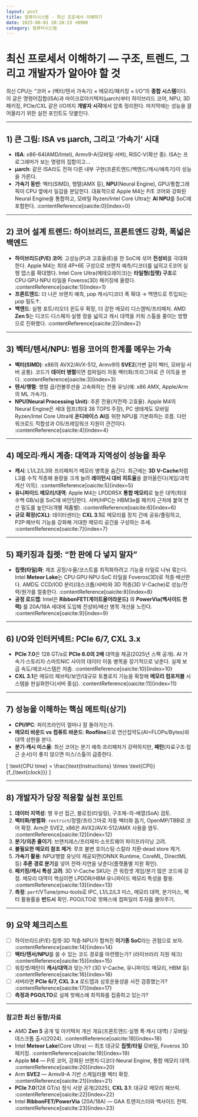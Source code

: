 ```yaml
---
layout: post
title: 컴퓨터시스템 - 최신 프로세서 이해하기
date: 2025-08-01 20:20:23 +0900
category: 컴퓨터시스템
---
```

# 최신 프로세서 이해하기 — 구조, 트렌드, 그리고 개발자가 알아야 할 것

최신 CPU는 “코어 × (벡터/텐서 가속기) × 메모리/패키징 × I/O”의 **종합 시스템**이다. 이 글은 명령어집합(ISA)과 마이크로아키텍처(μarch)부터 하이브리드 코어, NPU, 3D 패키징, PCIe/CXL 같은 I/O까지 **개발자 시각**에서 압축 정리한다. 마지막에는 성능을 끌어올리기 위한 실천 포인트도 덧붙인다.

---

## 1) 큰 그림: ISA vs μarch, 그리고 ‘가속기’ 시대
- **ISA**: x86-64(AMD/Intel), Armv9-A(모바일·서버), RISC-V(확산 중). ISA는 프로그래머가 보는 명령의 집합이고…
- **μarch**: 같은 ISA라도 전혀 다른 내부 구현(프론트엔드/백엔드/캐시/예측기)이 성능을 가른다.
- **가속기 동반**: 벡터(SIMD), 행렬(AMX 등), **NPU**(Neural Engine), GPU/통합그래픽이 CPU 옆에서 일감을 분담한다. 대표적으로 Apple M4는 P/E 코어와 강화된 Neural Engine을 통합하고, 모바일 Ryzen/Intel Core Ultra는 **AI NPU**를 SoC에 포함한다. :contentReference[oaicite:0]{index=0}

---

## 2) 코어 설계 트렌드: 하이브리드, 프론트엔드 강화, 폭넓은 백엔드
- **하이브리드(P/E) 코어**: 고성능(P)과 고효율(E)을 한 SoC에 섞어 **전성비**를 극대화한다. Apple M4는 최대 4P+6E 구성으로 브랜치 예측/디코더를 넓히고 E코어 실행 뎁스를 확대했다. Intel Core Ultra(메테오레이크)는 **타일형(칩렛) 구조**로 CPU·GPU·NPU 타일을 Foveros(3D) 패키징에 올렸다. :contentReference[oaicite:1]{index=1}  
- **프론트엔드**: 더 나은 브랜치 예측, μop 캐시/디코더 폭 확대 → 백엔드로 투입되는 μop 밀도↑.  
- **백엔드**: 실행 포트/리오더 윈도우 확장, 더 강한 메모리 디스앰빅/프리패처. AMD **Zen 5**는 디코드·디스패치·실행 창을 넓히고 캐시 대역을 키워 스톨을 줄이는 방향으로 진화했다. :contentReference[oaicite:2]{index=2}

---

## 3) 벡터/텐서/NPU: 범용 코어의 한계를 메우는 가속
- **벡터(SIMD)**: x86의 AVX2/AVX-512, Armv9의 **SVE2**(가변 길이 벡터, 모바일·서버 공통). 코드가 **데이터 병렬**이면 컴파일러 자동 벡터화/프라그마로 큰 이득을 본다. :contentReference[oaicite:3]{index=3}
- **텐서/행렬**: 행렬 곱/컨볼루션을 고속화하는 전용 유닛(예: x86 AMX, Apple/Arm의 ML 가속기).  
- **NPU(Neural Processing Unit)**: 추론 전용(저전력·고효율). Apple M4의 Neural Engine은 세대 점프(최대 38 TOPS 주장), PC 생태계도 모바일 Ryzen/Intel Core Ultra에 **온디바이스 AI**를 위한 NPU를 기본화하는 흐름. 다만 워크로드 적합성과 OS/프레임워크 지원이 관건이다. :contentReference[oaicite:4]{index=4}

---

## 4) 메모리·캐시 계층: 대역과 지역성이 성능을 좌우
- **캐시**: L1/L2/L3와 프리패처가 메모리 병목을 숨긴다. 최근에는 **3D V-Cache**처럼 L3를 수직 적층해 용량을 크게 늘려 **레이턴시 대비 히트율**을 끌어올린다(게임/과학계산 이득). :contentReference[oaicite:5]{index=5}  
- **유니파이드 메모리/대역**: Apple M4는 LPDDR5X **통합 메모리**로 높은 대역(최대 수백 GB/s)을 SoC에 바인딩한다. 서버/HPC는 HBM3e를 패키지 근처에 붙여 연산 밀도를 높인다(개별 제품별). :contentReference[oaicite:6]{index=6}  
- **규모 확장(CXL)**: 데이터센터는 **CXL 3.1**로 메모리를 장치 간에 공유/풀링하고, P2P·패브릭 기능을 강화해 거대한 메모리 공간을 구성하는 추세. :contentReference[oaicite:7]{index=7}

---

## 5) 패키징과 칩렛: “한 판에 다 넣지 말자”
- **칩렛(타일)화**: 제조 공정/수율/코스트를 최적화하려고 기능을 타일로 나눠 묶는다. Intel **Meteor Lake**는 CPU·GPU·NPU·SoC 타일을 Foveros(3D)로 적층·배선한다. AMD도 CCD/IOD 분리(데스크톱/서버)와 3D 적층(3D V-Cache)로 성능/전력/원가를 절충한다. :contentReference[oaicite:8]{index=8}  
- **공정 로드맵**: Intel은 **RibbonFET(게이트올어라운드)** 와 **PowerVia(백사이드 전력)** 를 20A/18A 세대에 도입해 전성비/배선 병목 개선을 노린다. :contentReference[oaicite:9]{index=9}

---

## 6) I/O와 인터커넥트: PCIe 6/7, CXL 3.x
- **PCIe 7.0**은 128 GT/s로 **PCIe 6.0의 2배** 대역을 제공(2025년 스펙 공개). AI 가속기·스토리지·스마트NIC 사이의 데이터 이동 병목을 장기적으로 낮춘다. 실제 보급 속도/에코시스템은 차츰. :contentReference[oaicite:10]{index=10}  
- **CXL 3.1**은 메모리 패브릭/보안/대규모 토폴로지 기능을 확장해 **메모리 컴포저블** 시스템을 현실화한다(서버 중심). :contentReference[oaicite:11]{index=11}

---

## 7) 성능을 이해하는 핵심 메트릭(상기)
- **CPI/IPC**: 파이프라인이 얼마나 잘 돌아가는가.  
- **메모리 바운드 vs 컴퓨트 바운드**: **Roofline**으로 연산집약도(AI=FLOPs/Bytes)와 대역 상한을 본다.  
- **분기·캐시 미스율**: 최신 코어는 분기 예측·프리패처가 강력하지만, **패턴**(자료구조·접근 순서)이 좋지 않으면 미스/스톨이 급증한다.

\[
\text{CPU time} = \frac{\text{Instructions} \times \text{CPI}}{f_{\text{clock}}}
\]

---

## 8) 개발자가 당장 적용할 실천 포인트
1) **데이터 지역성**: 행 우선 접근, 블로킹(타일링), 구조체-의-배열(SoA) 검토.  
2) **벡터화/병렬화**: `restrict`/정렬/프라그마로 자동 벡터화 돕기, OpenMP/TBB로 코어 확장. Arm은 SVE2, x86은 AVX2/AVX-512/AMX 사용을 염두. :contentReference[oaicite:12]{index=12}  
3) **분기/의존 줄이기**: 브랜치레스/프리패치·소프트웨어 파이프라이닝 고려.  
4) **불필요한 메모리 참조 제거**: 루프 불변 호이스팅·스칼라 치환·dead store 제거.  
5) **가속기 활용**: NPU/행렬 유닛이 제공되면(ONNX Runtime, CoreML, DirectML 등) **추론 경로 분기**를 넣어 전력·지연을 낮춘다(플랫폼별 지원 확인).  
6) **패키징/캐시 특성 고려**: 3D V-Cache SKU는 큰 워킹셋 게임/분기 많은 코드에 강점. 메모리 대역이 핵심이면 LPDDR/HBM·유니파이드 메모리 특성을 활용. :contentReference[oaicite:13]{index=13}  
7) **측정**: `perf`/VTune/pmu-tools로 IPC, L1/L2/L3 미스, 메모리 대역, 분기미스, 벡터 활용률을 **반드시** 확인. PGO/LTO로 핫패스에 컴파일러 투자를 몰아주기.

---

## 9) 요약 체크리스트
- [ ] 하이브리드(P/E)·칩렛·3D 적층·NPU가 합쳐진 **이기종 SoC**라는 관점으로 보자. :contentReference[oaicite:14]{index=14}  
- [ ] **벡터/텐서/NPU**를 쓸 수 있는 코드 경로를 마련했는가? (라이브러리 지원 체크) :contentReference[oaicite:15]{index=15}  
- [ ] 워킹셋/패턴이 **캐시/대역**과 맞는가? (3D V-Cache, 유니파이드 메모리, HBM 등) :contentReference[oaicite:16]{index=16}  
- [ ] 서버라면 **PCIe 6/7, CXL 3.x** 로드맵과 상호운용성을 사전 검증했는가? :contentReference[oaicite:17]{index=17}  
- [ ] **측정과 PGO/LTO**로 실제 핫패스에 최적화를 집중하고 있는가?

---

### 참고한 최신 동향/자료
- AMD **Zen 5** 공개 및 아키텍처 개선 개요(프론트엔드·실행 폭·캐시 대역) / 모바일·데스크톱 출시(2024). :contentReference[oaicite:18]{index=18}  
- Intel **Meteor Lake**(Core Ultra) — 최초 대규모 **칩렛/타일** 모바일, Foveros 3D 패키징. :contentReference[oaicite:19]{index=19}  
- Apple **M4** — P/E 코어, 강화된 브랜치·디코더·Neural Engine, 통합 메모리 대역. :contentReference[oaicite:20]{index=20}  
- Arm **SVE2** — Armv9-A 기반 스케일러블 벡터 확장. :contentReference[oaicite:21]{index=21}  
- **PCIe 7.0**(128 GT/s) 정식 사양 공개(2025), **CXL 3.1**: 대규모 메모리 패브릭. :contentReference[oaicite:22]{index=22}  
- Intel **RibbonFET/PowerVia** (20A/18A) — GAA 트랜지스터와 백사이드 전력. :contentReference[oaicite:23]{index=23}
